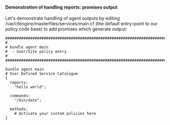 #### Demonstration of handling reports: promises output

Let's demonstrate handling of agent outputs by editing
/var/cfengine/masterfiles/services/main.cf (the default
entry-point to our policy code base) to add promises which generate
output:

```cfengine3
###############################################################################
#
# bundle agent main
#  - User/Site policy entry
#
###############################################################################

bundle agent main
# User Defined Service Catalogue
{
  reports:
    "hello world";

  commands:
    "/bin/date";

  methods:
    # Activate your custom policies here
}
```

